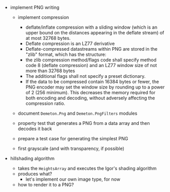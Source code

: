 - implement PNG writing
    - implement compression
        - deflate/inflate compression with a sliding window (which is an upper bound on the distances appearing in the deflate stream) of at most 32768 bytes. 
        - Deflate compression is an LZ77 derivative
        - Deflate-compressed datastreams within PNG are stored in the "zlib" format, which has the structure:
        - the zlib compression method/flags code shall specify method code 8 (deflate compression) and an LZ77 window size of not more than 32768 bytes
        - The additional flags shall not specify a preset dictionary.
        - If the data to be compressed contain 16384 bytes or fewer, the PNG encoder may set the window size by rounding up to a power of 2 (256 minimum). This decreases the memory required for both encoding and decoding, without adversely affecting the compression ratio.


    - document `Demeton.Png` and `Demeton.PngFilters` modules
    - property test that generates a PNG from a data array and then decodes it back
    - prepare a test case for generating the simplest PNG
    - first grayscale (and with transparency, if possible)

- hillshading algorithm
    - takes the `HeightsArray` and executes the Igor's shading algorithm
    - produces what?
        - let's implement our own image type, for now
    - how to render it to a PNG?